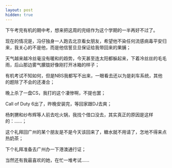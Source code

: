 ```yaml
---
layout: post
hidden: true
---
```


下午考完有机的期中考，想来把这周的完结作为这个学期的一半再好不过了。
  
现在的情况是，冯仔独身一人跑去北京看女朋友，希望他不染任何流感病毒平安归来，我关心的不是他，而是他信誓旦旦保证给我带回来的果脯；
  
天气越来越冷丝毫没有暖和的趋势，今天甚至连太阳都躲起来，下着冷丝丝的毛毛雨，后山那边雾气朦胧好像刚打开冰箱的样子；
  
有机考试不知如何，但是NBS我都写不出来，一眼看去还以为是刹车系统，其他的题除了不会的还凑合；
  
晚上杀了一盘CS，我打的这个凄惨啊，不提也罢；
  
Call of Duty 6出了，昨晚安装完，等回家跟DJ去爽；
  
杨刺猬和纱布辉等人前去吃火锅，我找个借口没去，其实真正的原因是这样的：……；
  
这个礼拜回广州的某个朋友是不是今天该回来了，糖水就不用请了，怎地不得来点热奶茶；
  
下个礼拜准备去广州办一下港澳通行证；
  
当然还有我最喜欢的她，在忙一堆考试……